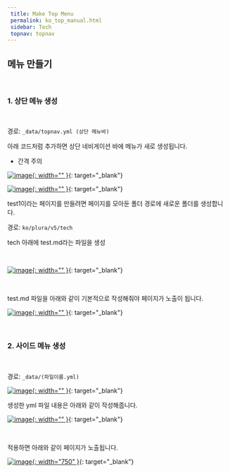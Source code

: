 ```yaml
---
 title: Make Top Menu
 permalink: ko_top_manual.html
 sidebar: Tech
 topnav: topnav
---
```


## 메뉴 만들기

<br />

### 1. 상단 메뉴 생성

<br /> 

경로: <code>_data/topnav.yml (상단 메뉴바)</code>

아래 코드처럼 추가하면 상단 네비게이션 바에 메뉴가 새로 생성됩니다.
* 간격 주의

[![image](/docs/images/Tech/Top/top_menu_1.PNG){: width="" }](/docs/images/Tech/Top/top_menu_1.PNG){: target="_blank"}

[![image](/docs/images/Tech/Top/top_menu_2.PNG){: width="" }](/docs/images/Tech/Top/top_menu_2.PNG){: target="_blank"}
<br />

test1이라는 페이지를 만들려면 페이지를 모아둔 폴더 경로에 새로운 폴더를 생성합니다.

경로: <code>ko/plura/v5/tech</code>

tech 아래에 test.md라는 파일을 생성

<br />

[![image](/docs/images/Tech/Top/top_menu_3.PNG){: width="" }](/docs/images/Tech/Top/top_menu_3.PNG){: target="_blank"}

<br />

test.md 파일을 아래와 같이 기본적으로 작성해줘야 페이지가 노출이 됩니다.

[![image](/docs/images/Tech/Top/top_menu_4.PNG){: width="" }](/docs/images/Tech/Top/top_menu_4.PNG){: target="_blank"}

<br />

### 2. 사이드 메뉴 생성

<br />

경로: <code>_data/(파일이름.yml)</code>

[![image](/docs/images/Tech/Top/top_menu_5.PNG){: width="" }](/docs/images/Tech/Top/top_menu_5.PNG){: target="_blank"}

생성한 yml 파일 내용은 아래와 같이 작성해줍니다.

[![image](/docs/images/Tech/Top/top_menu_6.PNG){: width="" }](/docs/images/Tech/Top/top_menu_6.PNG){: target="_blank"}

<br />

적용하면 아래와 같이 페이지가 노출됩니다.

[![image](/docs/images/Tech/Top/top_menu_7.PNG){: width="750" }](/docs/images/Tech/Top/top_menu_7.PNG){: target="_blank"}

<br />

